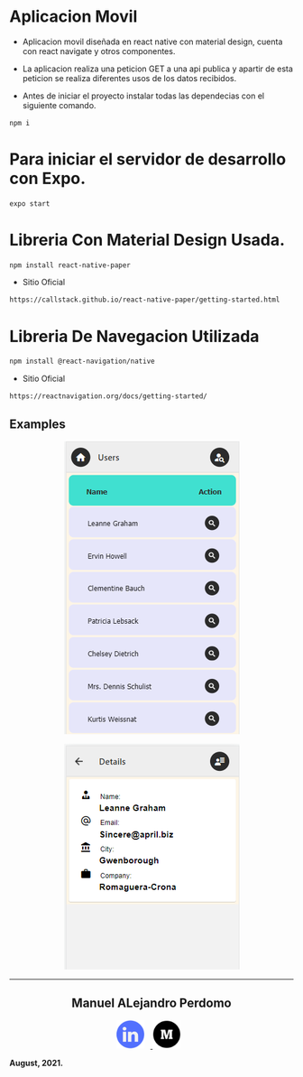 ﻿# Aplicacion Movil 

- Aplicacion movil diseñada en react native con material design, cuenta con react navigate y otros componentes.

- La aplicacion realiza una peticion GET a una api publica y apartir de esta peticion se realiza diferentes usos de los datos recibidos.

- Antes de iniciar el proyecto instalar todas las dependecias con el siguiente comando.

```sh
npm i
```


# Para iniciar el servidor de desarrollo con Expo.
```sh
expo start
```

# Libreria Con Material Design Usada.

```sh
npm install react-native-paper
```

- Sitio Oficial 

```sh
https://callstack.github.io/react-native-paper/getting-started.html
```
# Libreria De Navegacion Utilizada

```sh
npm install @react-navigation/native
```

- Sitio Oficial

```sh
https://reactnavigation.org/docs/getting-started/
```

## Examples
<p align="center">
  <img src="./img/HomeScreen.png"  target="_blank" />
</p>
<p align="center">
  <img src="./img/Details.png"  target="_blank" />
</p>


---



<h2 align="center">Manuel ALejandro Perdomo</h2>
<p align="center">
    <a href="https://www.linkedin.com/in/manuelperdomo-a0b60a175/" target="_blank">
        <img alt="linkedin_page" src="https://raw.githubusercontent.com/EckoJuan/Readme_template/master/images/linkedin.png" style="float: center; margin-right: 10px" height="50"  width="50">
        </a>
    <a href="https://lonperman.medium.com/" target="_blank">
        <img alt="medium_page" src="https://raw.githubusercontent.com/EckoJuan/Readme_template/master/images/medium.png" style="float: center; margin-right: 10px" height="50" width="50">
    </a>
</p>


__August, 2021.__

